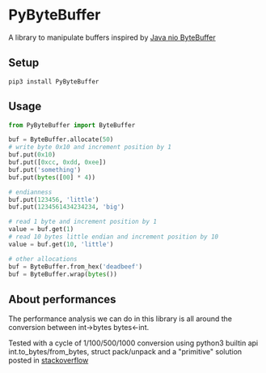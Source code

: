 # PyByteBuffer

A library to manipulate buffers inspired by [Java nio ByteBuffer](https://docs.oracle.com/javase/7/docs/api/java/nio/ByteBuffer.html)


## Setup

```
pip3 install PyByteBuffer
```

## Usage

```python
from PyByteBuffer import ByteBuffer

buf = ByteBuffer.allocate(50)
# write byte 0x10 and increment position by 1
buf.put(0x10)
buf.put([0xcc, 0xdd, 0xee])
buf.put('something')
buf.put(bytes([00] * 4))

# endianness
buf.put(123456, 'little')
buf.put(1234561434234234, 'big')

# read 1 byte and increment position by 1
value = buf.get(1)
# read 10 bytes little endian and increment position by 10
value = buf.get(10, 'little')

# other allocations
buf = ByteBuffer.from_hex('deadbeef')
buf = ByteBuffer.wrap(bytes())
```

## About performances
The performance analysis we can do in this library is all around the conversion between int->bytes bytes<-int.

Tested with a cycle of 1/100/500/1000 conversion using python3 builtin api int.to_bytes/from_bytes, struct pack/unpack and a "primitive" solution
posted in [stackoverflow](https://stackoverflow.com/a/35634239)